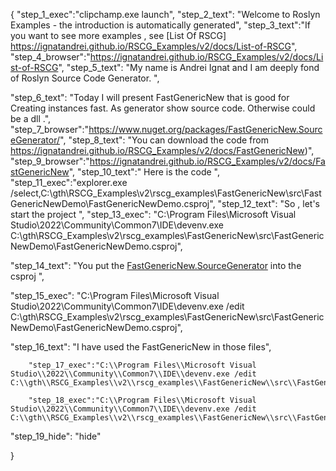 {
    "step_1_exec":"clipchamp.exe launch",
    "step_2_text": "Welcome to Roslyn Examples - the introduction is automatically generated",
    "step_3_text":"If you want to see more examples , see  [List Of RSCG] https://ignatandrei.github.io/RSCG_Examples/v2/docs/List-of-RSCG",
    "step_4_browser":"https://ignatandrei.github.io/RSCG_Examples/v2/docs/List-of-RSCG",
    "step_5_text": "My name is Andrei Ignat and I am deeply fond of Roslyn Source Code Generator. ",

"step_6_text": "Today I will present FastGenericNew  that is good for Creating instances fast. As generator show source code. Otherwise could be a dll .",
"step_7_browser":"https://www.nuget.org/packages/FastGenericNew.SourceGenerator/",
"step_8_text": "You can download the code from https://ignatandrei.github.io/RSCG_Examples/v2/docs/FastGenericNew)",
"step_9_browser":"https://ignatandrei.github.io/RSCG_Examples/v2/docs/FastGenericNew",
"step_10_text":" Here is the code ",
"step_11_exec":"explorer.exe /select,C:\\gth\\RSCG_Examples\\v2\\rscg_examples\\FastGenericNew\\src\\FastGenericNewDemo\\FastGenericNewDemo.csproj",
"step_12_text": "So , let's start the project ",
"step_13_exec": "C:\\Program Files\\Microsoft Visual Studio\\2022\\Community\\Common7\\IDE\\devenv.exe C:\\gth\\RSCG_Examples\\v2\\rscg_examples\\FastGenericNew\\src\\FastGenericNewDemo\\FastGenericNewDemo.csproj",

"step_14_text": "You put the  [FastGenericNew.SourceGenerator](https://www.nuget.org/packages/FastGenericNew.SourceGenerator/) into the csproj ",

"step_15_exec": "C:\\Program Files\\Microsoft Visual Studio\\2022\\Community\\Common7\\IDE\\devenv.exe /edit C:\\gth\\RSCG_Examples\\v2\\rscg_examples\\FastGenericNew\\src\\FastGenericNewDemo\\FastGenericNewDemo.csproj",

"step_16_text": "I have used the FastGenericNew in those files",


        "step_17_exec":"C:\\Program Files\\Microsoft Visual Studio\\2022\\Community\\Common7\\IDE\\devenv.exe /edit C:\\gth\\RSCG_Examples\\v2\\rscg_examples\\FastGenericNew\\src\\FastGenericNewDemo\\Person.cs",
    
        "step_18_exec":"C:\\Program Files\\Microsoft Visual Studio\\2022\\Community\\Common7\\IDE\\devenv.exe /edit C:\\gth\\RSCG_Examples\\v2\\rscg_examples\\FastGenericNew\\src\\FastGenericNewDemo\\Program.cs",
    
"step_19_hide": "hide"


}